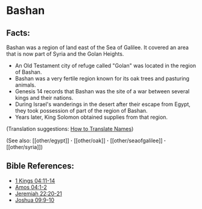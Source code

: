 # Bashan #

## Facts: ##

Bashan was a region of land east of the Sea of Galilee. It covered an area that is now part of Syria and the Golan Heights.

* An Old Testament city of refuge called "Golan" was located in the region of Bashan.
* Bashan was a very fertile region known for its oak trees and pasturing animals. 
* Genesis 14 records that Bashan was the site of a war between several kings and their nations.
* During Israel's wanderings in the desert after their escape from Egypt, they took possession of part of the region of Bashan.
* Years later, King Solomon obtained supplies from that region.

(Translation suggestions: [How to Translate Names](en/ta-vol1/translate/man/translate-names))

(See also: [[other/egypt]] **·** [[other/oak]] **·** [[other/seaofgalilee]] **·** [[other/syria]])

## Bible References: ##

* [1 Kings 04:11-14](en/tn/1ki/help/04/11)
* [Amos 04:1-2](en/tn/amo/help/04/01)
* [Jeremiah 22:20-21](en/tn/jer/help/22/20)
* [Joshua 09:9-10](en/tn/jos/help/09/09)